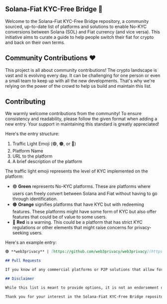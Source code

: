 ## Solana-Fiat KYC-Free Bridge :handshake:

Welcome to the Solana-Fiat KYC-Free Bridge repository, a community sourced, up-to-date list of platforms and solutions to enable No-KYC conversions between Solana (SOL) and Fiat currency (and vice versa). This initiative aims to curate a guide to help people switch their fiat for crypto and back on their own terms.

## Community Contributions :heart:

This project is all about community contributions! The crypto landscape is vast and is evolving every day. It can be challenging for one person or even a small team to keep up with all the new developments. That's why we're relying on the power of the crowd to help us build and maintain this list.

## Contributing

We warmly welcome contributions from the community! To ensure consistency and readability, please follow the given format when adding a new entry. Your support in maintaining this standard is greatly appreciated!

Here's the entry structure:

1. Traffic Light Emoji (🟢, 🟠, or 🔴)
2. Platform Name
3. URL to the platform
4. A brief description of the platform

The traffic light emoji represents the level of KYC implemented on the platform:

- 🟢 **Green** represents No-KYC platforms. These are platforms where users can freely convert between Solana and Fiat without having to go through identification.
- 🟠 **Orange** signifies platforms that have KYC but with redeeming features. These platforms might have some form of KYC but also offer features that could be of value to some users.
- 🔴 **Red** is a warning. This could be a platform that has strict KYC regulations or other elements that might raise concerns for privacy-seeking users.

Here's an example entry:

```markdown
🟢 **web3privacy** | [https://github.com/web3privacy/web3privacy](https://github.com/web3privacy/web3privacy) | GitHub research project aimed at building a culture of privacy in the web3 industry.

## Pull Requests

If you know of any commercial platforms or P2P solutions that allow for No-KYC Solana-to-Fiat or Fiat-to-Solana conversions, please submit a pull request with the relevant information. Before submitting a PR, please make sure to review the PR guidelines to ensure the quality and reliability of the information.

## Disclaimer

While this list is meant to provide options, it is not an endorsement of any platform or method. Each individual is responsible for their own due diligence and understanding of any potential risks associated with using these platforms or methods. Always practice safe and responsible financial behaviors.

Thank you for your interest in the Solana-Fiat KYC-Free Bridge repository! Together, we can build a more inclusive and accessible crypto economy. Let's get started! 🚀
